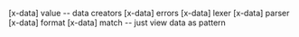 [x-data] value -- data creators
[x-data] errors
[x-data] lexer
[x-data] parser
[x-data] format
[x-data] match -- just view data as pattern
